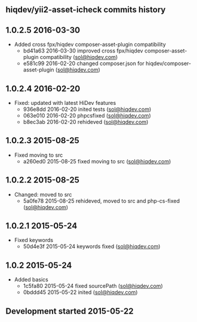 hiqdev/yii2-asset-icheck commits history
----------------------------------------

## 1.0.2.5 2016-03-30

- Added cross fpx/hiqdev composer-asset-plugin compatibility
    - bd41a63 2016-03-30 improved cross fpx/hiqdev composer-asset-plugin compatibility (sol@hiqdev.com)
    - e581c99 2016-02-20 changed composer.json for hiqdev/composer-asset-plugin (sol@hiqdev.com)

## 1.0.2.4 2016-02-20

- Fixed: updated with latest HiDev features
    - 936e8dd 2016-02-20 inited tests (sol@hiqdev.com)
    - 063e010 2016-02-20 phpcsfixed (sol@hiqdev.com)
    - b8ec3ab 2016-02-20 rehideved (sol@hiqdev.com)

## 1.0.2.3 2015-08-25

- Fixed moving to src
    - a260ed0 2015-08-25 fixed moving to src (sol@hiqdev.com)

## 1.0.2.2 2015-08-25

- Changed: moved to src
    - 5a0fe78 2015-08-25 rehideved, moved to src and php-cs-fixed (sol@hiqdev.com)

## 1.0.2.1 2015-05-24

- Fixed keywords
    - 50d4e3f 2015-05-24 keywords fixed (sol@hiqdev.com)

## 1.0.2 2015-05-24

- Added basics
    - 1c5fa80 2015-05-24 fixed sourcePath (sol@hiqdev.com)
    - 0bddd45 2015-05-22 inited (sol@hiqdev.com)

## Development started 2015-05-22

